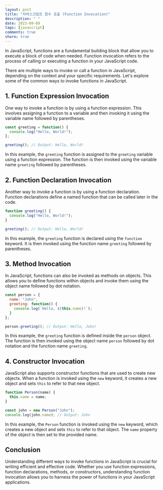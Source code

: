 ```yaml
---
layout: post
title: "자바스크립트 함수 호출 (Function Invocation)"
description: " "
date: 2023-09-09
tags: [javascript]
comments: true
share: true
---
```


In JavaScript, functions are a fundamental building block that allow you to execute a block of code when needed. Function invocation refers to the process of calling or executing a function in your JavaScript code.

There are multiple ways to invoke or call a function in JavaScript, depending on the context and your specific requirements. Let's explore some of the common ways to invoke functions in JavaScript.

## 1. Function Expression Invocation

One way to invoke a function is by using a function expression. This involves assigning a function to a variable and then invoking it using the variable name followed by parentheses.

```javascript
const greeting = function() {
  console.log("Hello, World!");
};

greeting(); // Output: Hello, World!
```

In this example, the `greeting` function is assigned to the `greeting` variable using a function expression. The function is then invoked using the variable name `greeting` followed by parentheses.

## 2. Function Declaration Invocation

Another way to invoke a function is by using a function declaration. Function declarations define a named function that can be called later in the code.

```javascript
function greeting() {
  console.log("Hello, World!");
}

greeting(); // Output: Hello, World!
```

In this example, the `greeting` function is declared using the `function` keyword. It is then invoked using the function name `greeting` followed by parentheses.

## 3. Method Invocation

In JavaScript, functions can also be invoked as methods on objects. This allows you to define functions within objects and invoke them using the object name followed by dot notation.

```javascript
const person = {
  name: "John",
  greeting: function() {
    console.log(`Hello, ${this.name}!`);
  }
};

person.greeting(); // Output: Hello, John!
```

In this example, the `greeting` function is defined inside the `person` object. The function is then invoked using the object name `person` followed by dot notation and the function name `greeting`.

## 4. Constructor Invocation

JavaScript also supports constructor functions that are used to create new objects. When a function is invoked using the `new` keyword, it creates a new object and sets `this` to refer to that new object.

```javascript
function Person(name) {
  this.name = name;
}

const john = new Person("John");
console.log(john.name); // Output: John
```

In this example, the `Person` function is invoked using the `new` keyword, which creates a new object and sets `this` to refer to that object. The `name` property of the object is then set to the provided name.

## Conclusion

Understanding different ways to invoke functions in JavaScript is crucial for writing efficient and effective code. Whether you use function expressions, function declarations, methods, or constructors, understanding function invocation allows you to harness the power of functions in your JavaScript applications.
